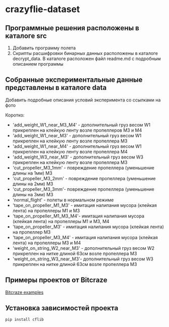 # crazyflie-dataset

## Программные решения расположены в каталоге src
1. Добавить программу полета
2. Скрипты расшифровки бинарных данных расположены в каталоге decrypt_data. В каталоге расположен файл readme.md с подробным описанием программы

## Собранные экспериментальные данные представлены в каталоге data
Добавить подробные описания условий эксперимента со ссылками на фото

Коротко:
 - 'add_weight_W1_near_M3_M4' - дополнительный груз весом W1 прикреплен на клейкую ленту возле пропеллеров M3 и M4
 - 'add_weight_W1_near_M3' - дополнительный груз весом W1 прикреплен на клейкую ленту возле пропеллера M3
 - 'add_weight_W1_near_M4' - дополнительный груз весом W1 прикреплен на клейкую ленту возле пропеллера M4
 - 'add_weight_W3_near_M3' - дополнительный груз весом W3 прикреплен на клейкую ленту возле пропеллера M3
 - 'cut_propeller_M3_1mm' - повреждение пропеллера (уменьшение длины на 1мм) M3
 - 'cut_propeller_M3_2mm' - повреждение пропеллера (уменьшение длины на 2мм) M3
 - 'cut_propeller_M3_3mm'- повреждение пропеллера (уменьшение длины на 3мм) M3
 - 'normal_flight' - полеты в нормальном режиме
 - 'tape_on_propeller_M1_M3' - имитация налипания мусора (клейкая лента) на пропеллеры M1 и M3
 - 'tape_on_propeller_M1_M3_M4'- имитация налипания мусора (клейкая лента) на пропеллеры M1 и M3, M4
 - 'tape_on_propeller_M3' - имитация налипания мусора (клейкая лента) на пропеллер M3
 - 'tape_on_propeller_M3_M4' - имитация налипания мусора (клейкая лента) на пропеллеры М3 и M4
 - 'weight_on_string_W2_near_M3' - дополнительный груз весом W2 прикреплен на нитке длиной 63см возле пропеллера M3
 - 'weight_on_string_W3_near_M3'- дополнительный груз весом W3 прикреплен на нитке длиной 63см возле пропеллера M3

## Примеры проектов от Bitcraze
[Bitcraze examples](https://github.com/bitcraze/crazyflie-lib-python/tree/master/examples)

## Установка зависимостей проекта
`pip install cflib`


